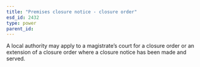 ```yaml
---
title: "Premises closure notice - closure order"
esd_id: 2432
type: power
parent_id:  
---
```


A local authority may apply to a magistrate’s court for a closure order or an extension of a closure order where a closure notice has been made and served.

